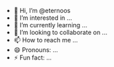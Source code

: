 - 👋 Hi, I’m @eternoos
- 👀 I’m interested in ...
- 🌱 I’m currently learning ...
- 💞️ I’m looking to collaborate on ...
- 📫 How to reach me ...
- 😄 Pronouns: ...
- ⚡ Fun fact: ...

<!---
eternoos/eternoos is a ✨ special ✨ repository because its `README.md` (this file) appears on your GitHub profile.
You can click the Preview link to take a look at your changes.
--->
